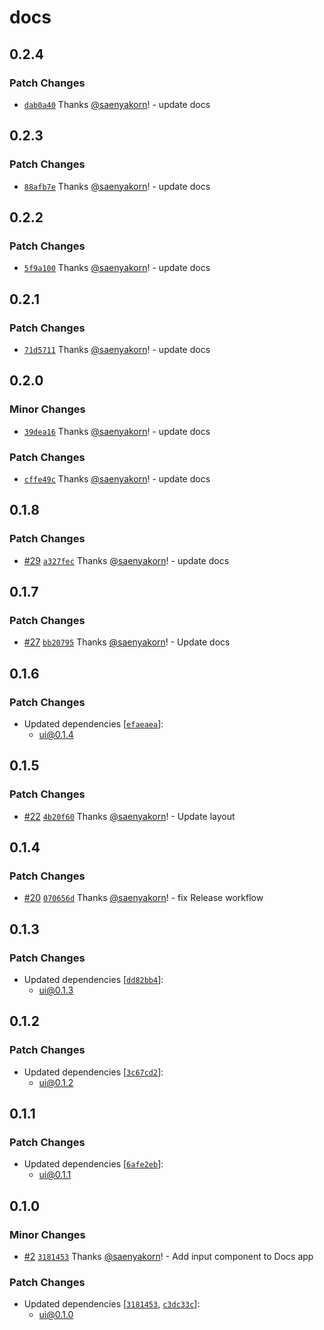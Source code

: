 # docs

## 0.2.4

### Patch Changes

- [`dab0a40`](https://github.com/saenyakorn/turborepo-versioning-demo/commit/dab0a407d4b008991ee96a372bd974a4a990fcda) Thanks [@saenyakorn](https://github.com/saenyakorn)! - update docs

## 0.2.3

### Patch Changes

- [`88afb7e`](https://github.com/saenyakorn/turborepo-versioning-demo/commit/88afb7ecf1dfbb731d72c24683461bbb5dbd3218) Thanks [@saenyakorn](https://github.com/saenyakorn)! - update docs

## 0.2.2

### Patch Changes

- [`5f9a100`](https://github.com/saenyakorn/turborepo-versioning-demo/commit/5f9a10021607e23a2f57571fb0d9ea8556cdf43e) Thanks [@saenyakorn](https://github.com/saenyakorn)! - update docs

## 0.2.1

### Patch Changes

- [`71d5711`](https://github.com/saenyakorn/turborepo-versioning-demo/commit/71d57117fedfbe0a856c911342312c52b4372d6b) Thanks [@saenyakorn](https://github.com/saenyakorn)! - update docs

## 0.2.0

### Minor Changes

- [`39dea16`](https://github.com/saenyakorn/turborepo-versioning-demo/commit/39dea164b03f1a660a429afa358763b685770360) Thanks [@saenyakorn](https://github.com/saenyakorn)! - update docs

### Patch Changes

- [`cffe49c`](https://github.com/saenyakorn/turborepo-versioning-demo/commit/cffe49c82e93003d04e3e9b3acbe81c3edc54ee0) Thanks [@saenyakorn](https://github.com/saenyakorn)! - update docs

## 0.1.8

### Patch Changes

- [#29](https://github.com/saenyakorn/turborepo-versioning-demo/pull/29) [`a327fec`](https://github.com/saenyakorn/turborepo-versioning-demo/commit/a327feca4620b980769341e64f76ee597f122a91) Thanks [@saenyakorn](https://github.com/saenyakorn)! - update docs

## 0.1.7

### Patch Changes

- [#27](https://github.com/saenyakorn/turborepo-versioning-demo/pull/27) [`bb20795`](https://github.com/saenyakorn/turborepo-versioning-demo/commit/bb2079529f462e969f2460f4f50d1322d83445d4) Thanks [@saenyakorn](https://github.com/saenyakorn)! - Update docs

## 0.1.6

### Patch Changes

- Updated dependencies [[`efaeaea`](https://github.com/saenyakorn/turborepo-versioning-demo/commit/efaeaeabdab2d166fa7169d905b95fc5c40030a8)]:
  - ui@0.1.4

## 0.1.5

### Patch Changes

- [#22](https://github.com/saenyakorn/turborepo-versioning-demo/pull/22) [`4b20f60`](https://github.com/saenyakorn/turborepo-versioning-demo/commit/4b20f6026f2cfb28c68573bd578b270762c1bcef) Thanks [@saenyakorn](https://github.com/saenyakorn)! - Update layout

## 0.1.4

### Patch Changes

- [#20](https://github.com/saenyakorn/turborepo-versioning-demo/pull/20) [`070656d`](https://github.com/saenyakorn/turborepo-versioning-demo/commit/070656dfed2d83dceeb453a24ad3425e9d090b40) Thanks [@saenyakorn](https://github.com/saenyakorn)! - fix Release workflow

## 0.1.3

### Patch Changes

- Updated dependencies [[`dd82bb4`](https://github.com/saenyakorn/turborepo-versioning-demo/commit/dd82bb4ca0ac3d4f17bc1eff711c371bb7c15050)]:
  - ui@0.1.3

## 0.1.2

### Patch Changes

- Updated dependencies [[`3c67cd2`](https://github.com/saenyakorn/turborepo-versioning-demo/commit/3c67cd20735339cd6fe511c2a690d8c41cbb6242)]:
  - ui@0.1.2

## 0.1.1

### Patch Changes

- Updated dependencies [[`6afe2eb`](https://github.com/saenyakorn/turborepo-versioning-demo/commit/6afe2eb2ab556165119b62f89517943815389d10)]:
  - ui@0.1.1

## 0.1.0

### Minor Changes

- [#2](https://github.com/saenyakorn/turborepo-versioning-demo/pull/2) [`3181453`](https://github.com/saenyakorn/turborepo-versioning-demo/commit/318145367e66e609c4271e444eeb99426e5bdc5e) Thanks [@saenyakorn](https://github.com/saenyakorn)! - Add input component to Docs app

### Patch Changes

- Updated dependencies [[`3181453`](https://github.com/saenyakorn/turborepo-versioning-demo/commit/318145367e66e609c4271e444eeb99426e5bdc5e), [`c3dc33c`](https://github.com/saenyakorn/turborepo-versioning-demo/commit/c3dc33c0fee8e8b13cdd652674c9485eecae0481)]:
  - ui@0.1.0
